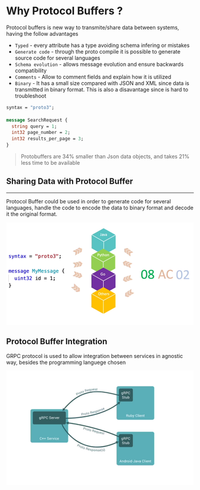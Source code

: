 # Why Protocol Buffers ?

Protocol buffers is new way to transmite/share data between systems, having the follow advantages

- `Typed` - every attribute has a type avoiding schema infering or mistakes
- `Generate code` - through the proto compile it is possible to generate source code for several languages
- `Schema evolution` - allows message evolution and ensure backwards compatibility
- `Comments` - Allow to comment fields and explain how it is utilized
- `Binary` - It has a small size compared with JSON and XML since data is transmitted in binary format. This is also a disavantage since is hard to troubleshoot  

```proto
syntax = "proto3";

message SearchRequest {
  string query = 1;
  int32 page_number = 2;
  int32 results_per_page = 3;
}
```

> Protobuffers are 34% smaller than Json data objects, and takes 21% less time to be available

## Sharing Data with Protocol Buffer
---

Protocol Buffer could be used in order to generate code for several languages, handle the code to encode the data to binary format and decode it the original format.

<img src="./artifacts/pictures/00-ProtoSharingData.png" width="800">

## Protocol Buffer Integration

GRPC protocol is used to allow integration between services in agnostic way, besides the programming languege chosen

<img src="./artifacts/pictures/00-ProtoIntegrationSystem.png" width="800">
